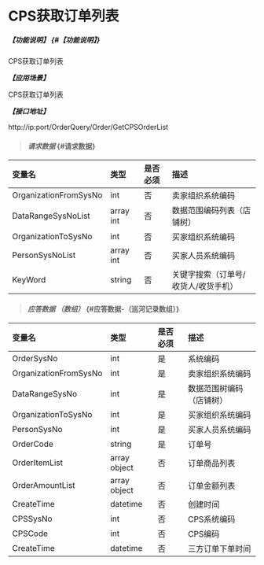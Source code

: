# CPS获取订单列表

##### _【功能说明】_ {#【功能说明】}

CPS获取订单列表

_**【应用场景】**_

CPS获取订单列表

_**【接口地址】**_

http://ip:port/OrderQuery/Order/GetCPSOrderList

> #### _请求数据_ {#请求数据}

| 变量名 | 类型 | 是否必须 | 描述 |
| :--- | :--- | :--- | :--- |
| OrganizationFromSysNo | int | 否 | 卖家组织系统编码 |
| DataRangeSysNoList | array int | 否 | 数据范围编码列表（店铺树） |
| OrganizationToSysNo | int | 否 | 买家组织系统编码 |
| PersonSysNoList | array int | 否 | 买家人员系统编码 |
| KeyWord | string | 否 | 关键字搜索（订单号/收货人/收货手机） |


> #### _应答数据 （数组）_ {#应答数据-（巡河记录数组）}

| 变量名 | 类型 | 是否必须 | 描述 |
| :--- | :--- | :--- | :--- |
| OrderSysNo | int | 是 | 系统编码 |
| OrganizationFromSysNo | int | 是 | 卖家组织系统编码 |
| DataRangeSysNo | int | 是 | 数据范围树编码（店铺树） |
| OrganizationToSysNo | int | 是 | 买家组织系统编码 |
| PersonSysNo | int | 是 | 买家人员系统编码 |
| OrderCode | string | 是 | 订单号 |
| OrderItemList | array object | 否 | 订单商品列表 |
| OrderAmountList | array object | 否 | 订单金额列表 |
| CreateTime | datetime | 否 | 创建时间|
| CPSSysNo | int | 否 | CPS系统编码|
| CPSCode | int | 否 | CPS编码|
| CreateTime| datetime| 否 | 三方订单下单时间|








